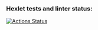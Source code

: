 ### Hexlet tests and linter status:
[![Actions Status](https://github.com/vanya-romashkevich/frontend-project-46/workflows/hexlet-check/badge.svg)](https://github.com/vanya-romashkevich/frontend-project-46/actions)